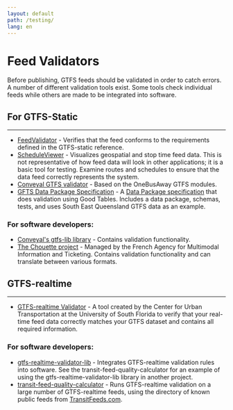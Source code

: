 ```yaml
---
layout: default
path: /testing/
lang: en
---
```

# Feed Validators

Before publishing, GTFS feeds should be validated in order to catch errors. A number of different validation tools exist. Some tools check individual feeds while others are made to be integrated into software. 

## For GTFS-Static
<hr>

* [FeedValidator](https://github.com/google/transitfeed/wiki/FeedValidator) - Verifies that the feed conforms to the requirements defined in the GTFS-static reference.
* [ScheduleViewer](https://github.com/google/transitfeed/wiki/ScheduleViewer) - Visualizes geospatial and stop time feed data. This is not representative of how feed data will look in other applications; it is a basic tool for testing. Examine routes and schedules to ensure that the data feed correctly represents the system.
* [Conveyal GTFS validator](https://github.com/conveyal/gtfs-validator) - Based on the OneBusAway GTFS modules.
* [GFTS Data Package Specification](https://github.com/Stephen-Gates/GTFS) - A [Data Package specification](https://frictionlessdata.io/specs/data-package/) that does validation using Good Tables. Includes a data package, schemas, tests, and uses South East Queensland GTFS data as an example.

### For software developers:

* [Conveyal's gtfs-lib library](https://github.com/conveyal/gtfs-lib) - Contains validation functionality.
* [The Chouette project](https://github.com/afimb/chouette) - Managed by the French Agency for Multimodal Information and Ticketing. Contains validation functionality and can translate between various formats.

## GTFS-realtime
<hr>

* [GTFS-realtime Validator](https://github.com/CUTR-at-USF/gtfs-realtime-validator) - A tool created by the Center for Urban Transportation at the University of South Florida to verify that your real-time feed data correctly matches your GTFS dataset and contains all required information. 

### For software developers:

* [gtfs-realtime-validator-lib](https://github.com/CUTR-at-USF/gtfs-realtime-validator/tree/master/gtfs-realtime-validator-lib) - Integrates GTFS-realtime validation rules into software. See the transit-feed-quality-calculator for an example of using the gtfs-realtime-validator-lib library in another project.
* [transit-feed-quality-calculator](https://github.com/CUTR-at-USF/transit-feed-quality-calculator) - Runs GTFS-realtime validation on a large number of GTFS-realtime feeds, using the directory of known public feeds from [TransitFeeds.com](http://transitfeeds.com/).
